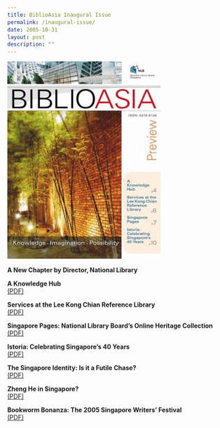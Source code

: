 ```yaml
---
title: BiblioAsia Inaugural Issue
permalink: /inaugural-issue/
date: 2005-10-31
layout: post
description: ""
---
```

<img style="width: 350px; height: 450px;" src="/images/inaugural-issue/inaugural.JPG">

**A New Chapter by Director, National Library**

**A Knowledge Hub**<br> [(PDF)](/files/pdf/inaugural-issue/inaugural_Knowledge%20Hub.pdf)

**Services at the Lee Kong Chian Reference Library**<br> [(PDF)](/files/pdf/inaugural-issue/inaugural_Services%20at%20the%20library.pdf)

**Singapore Pages: National Library Board’s Online Heritage Collection**<br> [(PDF)](/files/pdf/inaugural-issue/inaugural_Online%20Heritage.pdf)

**Istoria: Celebrating Singapore’s 40 Years**<br> [(PDF)](/files/pdf/inaugural-issue/inaugural_Istoria.pdf)

**The Singapore Identity: Is it a Futile Chase?**<br> [(PDF)](/files/pdf/inaugural-issue/inaugural_Singaporean%20Identity.pdf)

**Zheng He in Singapore?**<br> [(PDF)](/files/pdf/inaugural-issue/inaugural_Zheng%20He.pdf)

**Bookworm Bonanza: The 2005 Singapore Writers’ Festival**<br> [(PDF)](/files/pdf/inaugural-issue/inaugural_Bookworm%20Bonanza.pdf)